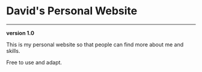 # David's Personal Website
---
**version 1.0**

This is my personal website so that people can find more about me and skills.

Free to use and adapt.